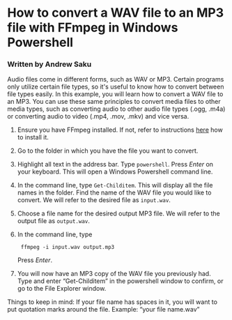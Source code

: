 # How to convert a WAV file to an MP3 file with FFmpeg in Windows Powershell 
### Written by Andrew Saku
Audio files come in different forms, such as WAV or MP3. Certain programs only utilize certain file types, so it's useful to know how to convert between file types easily. In this example, you will learn how to convert a WAV file to an MP3. You can use these same principles to convert media files to other media types, such as converting audio to other audio file types (.ogg, .m4a) or converting audio to video (.mp4, .mov, .mkv) and vice versa. 

1. Ensure you have FFmpeg installed. If not, refer to instructions [here](https://www.wikihow.com/Install-FFmpeg-on-Windows) how to install it. 
2. Go to the folder in which you have the file you want to convert.
3. Highlight all text in the address bar. Type `powershell`. Press *Enter* on your keyboard. This will open a Windows Powershell command line. 
4. In the command line, type `Get-Childitem`. This will display all the file names in the folder. Find the name of the WAV file you would like to convert. We will refer to the desired file as `input.wav`.
5. Choose a file name for the desired output MP3 file. We will refer to the output file as `output.wav`. 
6. In the command line, type 

        ffmpeg -i input.wav output.mp3 
    Press *Enter*. 

7. You will now have an MP3 copy of the WAV file you previously had. Type and enter “Get-Childitem” in the powershell window to confirm, or go to the File Explorer window.

Things to keep in mind:
	If your file name has spaces in it, you will want to put quotation marks around the file. 
		Example: “your file name.wav”
